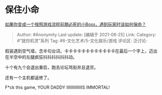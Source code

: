 # 保住小命
[如果你变成一个按照游戏流程前期必死的小Boss，遇到玩家时该如何保命？](https://www.zhihu.com/question/366297744/answer/987671996)

> Author: #Anonymity
> Last update: [编辑于 2021-06-25]
> Link:
> Category: #“就你机灵”系列
> Tag: #6-文化艺术/5-文化娱乐/游戏
> 评论区:
> 泛讨论:

假装遇到空气墙，念半句台词，卡卡卡卡卡卡卡卡卡卡卡卡在最后一个字上，迈出在半空中的左腿疯狂抖抖抖抖抖抖动。

十个有九个会退出重启，跑去论坛骂街并且退货。

还有一个主机都返修了。

F*ck this game, YOUR DADDY IIIIIIIIIIIIIIS IMMORTAL!
